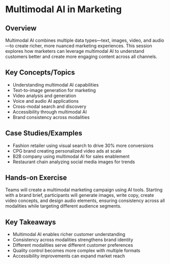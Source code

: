 # Multimodal AI in Marketing

## Overview
Multimodal AI combines multiple data types—text, images, video, and audio—to create richer, more nuanced marketing experiences. This session explores how marketers can leverage multimodal AI to understand customers better and create more engaging content across all channels.

## Key Concepts/Topics
- Understanding multimodal AI capabilities
- Text-to-image generation for marketing
- Video analysis and generation
- Voice and audio AI applications
- Cross-modal search and discovery
- Accessibility through multimodal AI
- Brand consistency across modalities

## Case Studies/Examples
- Fashion retailer using visual search to drive 30% more conversions
- CPG brand creating personalized video ads at scale
- B2B company using multimodal AI for sales enablement
- Restaurant chain analyzing social media images for trends

## Hands-on Exercise
Teams will create a multimodal marketing campaign using AI tools. Starting with a brand brief, participants will generate images, write copy, create video concepts, and design audio elements, ensuring consistency across all modalities while targeting different audience segments.

## Key Takeaways
- Multimodal AI enables richer customer understanding
- Consistency across modalities strengthens brand identity
- Different modalities serve different customer preferences
- Quality control becomes more complex with multiple formats
- Accessibility improvements can expand market reach